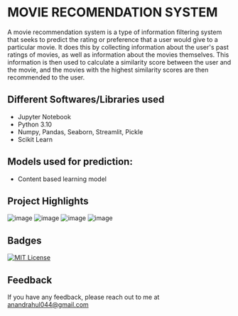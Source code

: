 
# MOVIE RECOMENDATION SYSTEM

A movie recommendation system is a type of information filtering system that seeks to predict the rating or preference that a user would give to a particular movie. It does this by collecting information about the user's past ratings of movies, as well as information about the movies themselves. This information is then used to calculate a similarity score between the user and the movie, and the movies with the highest similarity scores are then recommended to the user.
## Different Softwares/Libraries used

- Jupyter Notebook
- Python 3.10
- Numpy, Pandas, Seaborn, Streamlit, Pickle
- Scikit Learn

## Models used for prediction:

- Content based learning model

## Project Highlights
![image](https://github.com/zeul22/MRS/assets/62982824/cbfa6758-439e-4d12-b09d-f621fd459864)
![image](https://github.com/zeul22/MRS/assets/62982824/c04fda2e-fde1-40d1-830f-8d58822967b9)
![image](https://github.com/zeul22/MRS/assets/62982824/5d3635ca-cdd9-4a0c-af41-f740e199c212)
![image](https://github.com/zeul22/MRS/assets/62982824/4d5d339e-08a6-4fa5-8c07-414f763a42fe)


## Badges

[![MIT License](https://img.shields.io/badge/License-MIT-green.svg)](https://choosealicense.com/licenses/mit/)


## Feedback

If you have any feedback, please reach out to me at anandrahul044@gmail.com

